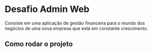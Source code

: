 # Desafio Admin Web
  Consiste em uma aplicação de gestão financeira para o mundo dos negócios de uma nova empresa que está em constante crescimento.

## Como rodar o projeto


